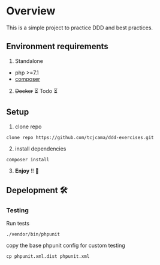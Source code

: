 # Overview
This is a simple project to practice DDD and best practices.

## Environment requirements

1. Standalone

- php >=7.1
- [composer](https://getcomposer.org/download/)


2. ~~Docker~~ ⏳ Todo ⏳ 


## Setup

1. clone repo

```
clone repo https://github.com/tcjcama/ddd-exercises.git
```

2. install dependencies

```
composer install
```

3. **Enjoy** !! 🍫

## Depelopment 🛠

### Testing

Run tests

```
./vendor/bin/phpunit
```

copy the base phpunit config for custom testing

```
cp phpunit.xml.dist phpunit.xml 
```
